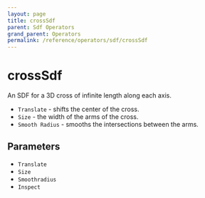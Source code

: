 ```yaml
---
layout: page
title: crossSdf
parent: Sdf Operators
grand_parent: Operators
permalink: /reference/operators/sdf/crossSdf
---
```


# crossSdf

An SDF for a 3D cross of infinite length along each axis.

* `Translate` - shifts the center of the cross.
* `Size` - the width of the arms of the cross.
* `Smooth Radius` - smooths the intersections between the arms.

## Parameters

* `Translate`
* `Size`
* `Smoothradius`
* `Inspect`
